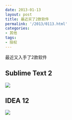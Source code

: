 ```yaml
---
date: 2013-01-13
layout: post
title: 最近买了2款软件
permalink: '/2013/0113.html'
categories:
- 其他
tags:
- 授权
---
```



最近又入手了2款软件

Sublime Text 2
--------------

<img src="{{urls.media}}/media/2013/01/13/1.jpg"></img>

IDEA 12
--------

<img src="{{urls.media}}/media/2013/01/13/2.jpg"></img>
